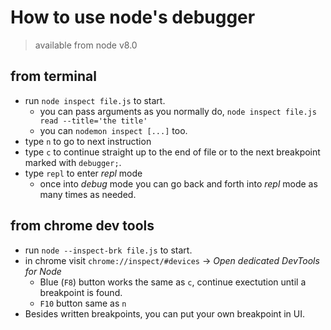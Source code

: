 # How to use node's debugger
> available from node v8.0

## from terminal
* run  `node inspect file.js` to start.
	* you can pass arguments as you normally do, `node inspect file.js read --title='the title'` 
	* you can `nodemon inspect [...]` too.
* type `n` to go to next instruction
* type `c` to continue straight up to the end of file or to the next breakpoint marked with `debugger;`.
* type `repl` to enter _repl_ mode
	* once into _debug_ mode you can go back and forth into _repl_ mode as many times as needed.

## from chrome dev tools 
* run  `node --inspect-brk file.js` to start.
* in chrome visit `chrome://inspect/#devices` -> _Open dedicated DevTools for Node_
	* Blue (`F8`) button works the same as `c`, continue exectution until a breakpoint is found.
	* `F10` button same as `n`
* Besides written breakpoints, you can put your own breakpoint in UI.